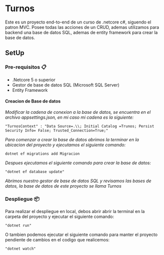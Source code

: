 # Turnos
Este es un proyecto end-to-end de un curso de .netcore c#, siguendo el patron MVC. Posee todas las acciones de un CRUD, ademas utilizamos para backend una base de datos SQL, ademas de entity framework para crear la base de datos.
## SetUp

### Pre-requisitos 📋
- .Netcore 5 o superior
- Gestor de base de datos SQL (Microsoft SQL Server)
- Entity Framework

#### Creacion de Base de datos
_Modificar la cadena de conexion a la base de datos, se encuentra en el archivo appsettings.json, en mi caso mi cadena es la siguiente:_
```
"TurnosContext" : "Data Source=.\\; Initial Catalog =Trunos; Persist Security Info= False; Trusted_Connection=True;"
```
_Para comenzar a crear la base de datos abrimos la terminar en la ubicacion del proyecto y ejecutamos el siguiente comando:_
```
dotnet ef migrations add Migracion
```
_Despues ejecutamos el siguiente comando para crear la base de datos:_
```
"dotnet ef database update"
```
_Abrimos nuestro gestor de base de datos SQL y revisamos las bases de datos, la base de datos de este proyecto se llama Turnos_

### Despliegue 📦
Para realizar el despliegue en local, debos abrir abrir la terminal en la carpeta del proyecto y ejecutar el siguiente comando:
```
"dotnet run"
```
O tambien podemos ejecutar el siguiente comando para manter el proyecto pendiente de cambios en el codigo que realicemos:
```
"dotnet watch"
```

